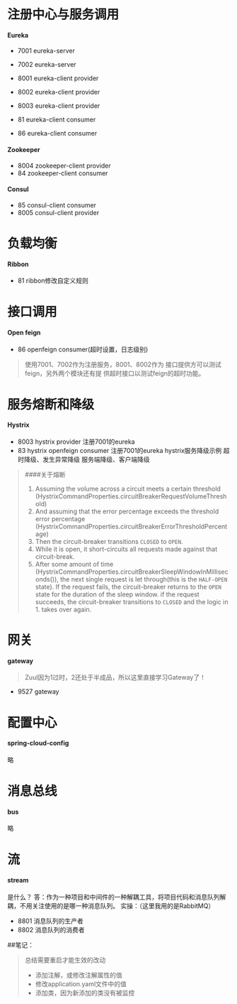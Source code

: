 # 注册中心与服务调用
#### Eureka
- 7001 eureka-server
- 7002 eureka-server

- 8001 eureka-client provider
- 8002 eureka-client provider
- 8003 eureka-client provider
- 81   eureka-client consumer
- 86   eureka-client consumer

#### Zookeeper
- 8004 zookeeper-client provider
- 84 zookeeper-client consumer

#### Consul
- 85 consul-client consumer
- 8005 consul-client provider

# 负载均衡
#### Ribbon
- 81 ribbon修改自定义规则

# 接口调用
#### Open feign
- 86 openfeign consumer(超时设置，日志级别)
> 使用7001、7002作为注册服务，8001、8002作为
> 接口提供方可以测试feign，另外两个模块还有提
> 供超时接口以测试feign的超时功能。

# 服务熔断和降级
#### Hystrix
- 8003 hystrix provider 注册7001的eureka
- 83 hystrix openfeign consumer 注册7001的eureka hystrix服务降级示例
超时降级、发生异常降级 服务端降级、客户端降级
> ####关于熔断
> 1. Assuming the volume across a circuit meets a certain threshold
>    (HystrixCommandProperties.circuitBreakerRequestVolumeThreshold)
> 2. And assuming that the error percentage exceeds the threshold error percentage
>    (HystrixCommandProperties.circuitBreakerErrorThresholdPercentage)
> 3. Then the circuit-breaker transitions ``CLOSED`` to ``OPEN``.
> 4. While it is open, it short-circuits all requests made against that circuit-break.
> 5. After some amount of time
>    (HystrixCommandProperties.circuitBreakerSleepWindowInMilliseconds()), the next single
>    request is let through(this is the ``HALF-OPEN`` state). If the request fails, the
>    circuit-breaker returns to the ```OPEN``` state for the duration of the sleep window.
>    if the request succeeds, the circuit-breaker transitions to ```CLOSED``` and the logic
>    in 1. takes over again.

# 网关
#### gateway
> Zuul因为1过时，2还处于半成品，所以这里直接学习Gateway了！
- 9527 gateway

# 配置中心
#### spring-cloud-config
略

# 消息总线
#### bus
略

# 流
#### stream
是什么？
答：作为一种项目和中间件的一种解耦工具，将项目代码和消息队列解耦，不用关注使用的是哪一种消息队列。
实操：（这里我用的是RabbitMQ）
- 8801 消息队列的生产者
- 8802 消息队列的消费者

##笔记：
> 总结需要重启才能生效的改动
> 
> - 添加注解，或修改注解属性的值
> - 修改application.yaml文件中的值
> - 添加类，因为新添加的类没有被监控

